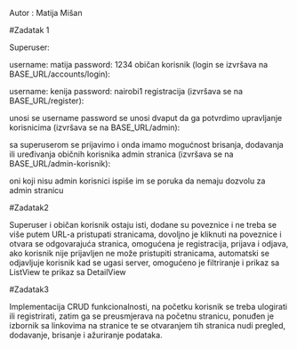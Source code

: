 Autor : Matija Mišan

#Zadatak 1

Superuser:

username: matija
password: 1234
običan korisnik (login se izvršava na BASE_URL/accounts/login):

username: kenija
password: nairobi1
registracija (izvršava se na BASE_URL/register):

unosi se username
password se unosi dvaput da ga potvrdimo
upravljanje korisnicima (izvršava se na BASE_URL/admin):

sa superuserom se prijavimo i onda imamo mogućnost brisanja, dodavanja ili uređivanja običnih korisnika
admin stranica (izvršava se na BASE_URL/admin-korisnik):

oni koji nisu admin korisnici ispiše im se poruka da nemaju dozvolu za admin stranicu


#Zadatak2

Superuser i običan korisnik ostaju isti, dodane su poveznice i ne treba se više putem URL-a pristupati stranicama, dovoljno je kliknuti na poveznice i otvara se odgovarajuća stranica, omogućena je registracija, prijava i odjava, ako korisnik nije prijavljen ne može pristupiti stranicama, automatski se odjavljuje korisnik kad se ugasi server, omogućeno je filtriranje i prikaz sa ListView te prikaz sa DetailView


#Zadatak3

Implementacija CRUD funkcionalnosti, na početku korisnik se treba ulogirati ili registrirati, zatim ga se preusmjerava na početnu stranicu, ponuđen je izbornik sa linkovima na stranice te se otvaranjem tih stranica nudi pregled, dodavanje, brisanje i ažuriranje podataka.
